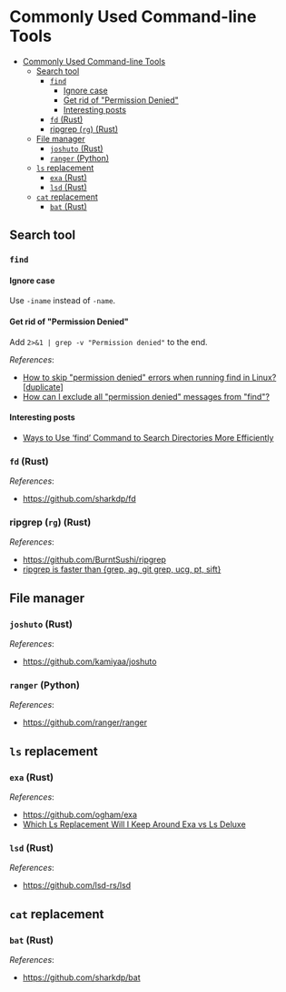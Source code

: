 # Commonly Used Command-line Tools

- [Commonly Used Command-line Tools](#commonly-used-command-line-tools)
  - [Search tool](#search-tool)
    - [`find`](#find)
      - [Ignore case](#ignore-case)
      - [Get rid of "Permission Denied"](#get-rid-of-permission-denied)
      - [Interesting posts](#interesting-posts)
    - [`fd` (Rust)](#fd-rust)
    - [ripgrep (`rg`) (Rust)](#ripgrep-rg-rust)
  - [File manager](#file-manager)
    - [`joshuto` (Rust)](#joshuto-rust)
    - [`ranger` (Python)](#ranger-python)
  - [`ls` replacement](#ls-replacement)
    - [`exa` (Rust)](#exa-rust)
    - [`lsd` (Rust)](#lsd-rust)
  - [`cat` replacement](#cat-replacement)
    - [`bat` (Rust)](#bat-rust)

## Search tool

### `find`

#### Ignore case

Use `-iname` instead of `-name`.

#### Get rid of "Permission Denied"

Add `2>&1 | grep -v "Permission denied"` to the end.

*References*:

- [How to skip "permission denied" errors when running find in Linux? \[duplicate\]](https://unix.stackexchange.com/questions/42841/how-to-skip-permission-denied-errors-when-running-find-in-linux)
- [How can I exclude all "permission denied" messages from "find"?](https://stackoverflow.com/questions/762348/how-can-i-exclude-all-permission-denied-messages-from-find)

#### Interesting posts

- [Ways to Use ‘find’ Command to Search Directories More Efficiently](https://www.tecmint.com/find-directory-in-linux/)

### `fd` (Rust)

*References*:

- https://github.com/sharkdp/fd

### ripgrep (`rg`) (Rust)

*References*:

- https://github.com/BurntSushi/ripgrep
- [ripgrep is faster than {grep, ag, git grep, ucg, pt, sift}](https://blog.burntsushi.net/ripgrep/)

## File manager

### `joshuto` (Rust)

*References*:

- https://github.com/kamiyaa/joshuto

### `ranger` (Python)

*References*:

- https://github.com/ranger/ranger

## `ls` replacement

### `exa` (Rust)

*References*:

- https://github.com/ogham/exa
- [Which Ls Replacement Will I Keep Around Exa vs Ls Deluxe](https://www.youtube.com/watch?v=PDu1e6S_gWw)

### `lsd` (Rust)

*References*:

- https://github.com/lsd-rs/lsd

## `cat` replacement

### `bat` (Rust)

*References*:

- https://github.com/sharkdp/bat
